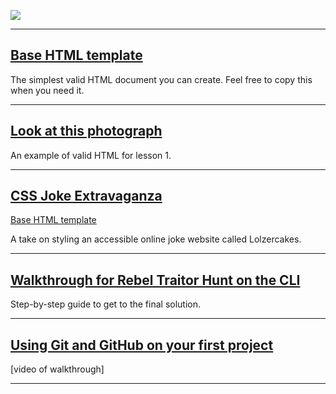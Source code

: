![](https://i.imgur.com/c7u218K.gif)

---

## [Base HTML template](html-template.html)
The simplest valid HTML document you can create. Feel free to copy this when you need it.

---

## [Look at this photograph](photograph.html)
An example of valid HTML for lesson 1.

---

## [CSS Joke Extravaganza](chicken-seance)
[Base HTML template](joke-template.html)

A take on styling an accessible online joke website called Lolzercakes.

---

## [Walkthrough for Rebel Traitor Hunt on the CLI](rebel-traitor-hunt.md)

Step-by-step guide to get to the final solution.

---

## [Using Git and GitHub on your first project](https://github.com/developer-delta/dev-delta-jokes)

[video of walkthrough]

---

